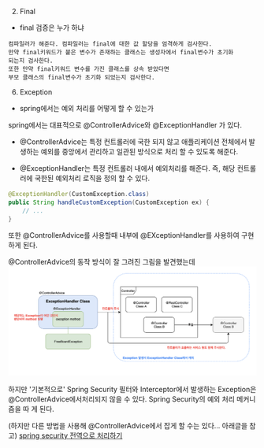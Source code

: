 2. Final
- final 검증은 누가 하냐 
```text
컴파일러가 해준다. 컴파일러는 final에 대한 값 할당을 엄격하게 검사한다.
만약 final키워드가 붙은 변수가 존재하는 클래스는 생성자에서 final변수가 초기화
되는지 검사한다.
또한 만약 final키워드 변수를 가진 클래스를 상속 받았다면
부모 클래스의 final변수가 초기화 되었는지 검사한다.
```
6. Exception
- spring에서는 예외 처리를 어떻게 할 수 있는가

spring에서는 대표적으로 @ControllerAdvice와 @ExceptionHandler 가 있다.
- @ControllerAdvice는 특정 컨트롤러에 국한 되지 않고 애플리케이션 전체에서 발생하는 예외를
중앙에서 관리하고 일관된 방식으로 처리 할 수 있도록 해준다.

- @ExceptionHandler는 특정 컨트롤러 내에서 예외처리를 해준다.
즉, 해당 컨트롤러에 국한된 예외처리 로직을 정의 할 수 있다.
```java
@ExceptionHandler(CustomException.class)
public String handleCustomException(CustomException ex) {
    // ...
}
```
또한 @ControllerAdvice를 사용할때 내부에 @EXceptionHandler를 사용하여 구현하게 된다.

@ControllerAdvice의 동작 방식이 잘 그려진 그림을 발견했는데 
![img.png](img.png)

하지만 '기본적으로' Spring Security 필터와 Interceptor에서 발생하는 Exception은 @ControllerAdvice에서처리되지 
않을 수 있다. Spring Security의 예외 처리 메커니즘을 따
게 된다. 

(하지만 다른 방법을 사용해 @ControllerAdvice에서 잡게 할 수는 있다... 아래글을 참고)
[spring security 전역으로 처리하기](https://colabear754.tistory.com/172#%EC%8B%9C%ED%81%90%EB%A6%AC%ED%8B%B0%EC%97%90%EC%84%9C_%EB%B0%9C%EC%83%9D%ED%95%9C_%EC%98%88%EC%99%B8_%EA%B7%B8%EB%8C%80%EB%A1%9C_%EC%B2%98%EB%A6%AC%ED%95%98%EA%B3%A0_%EC%8B%B6%EC%96%B4!)
